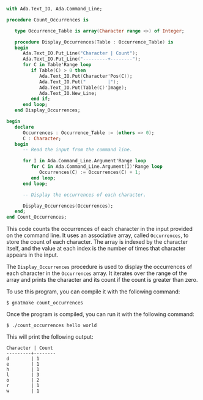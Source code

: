 ```ada
with Ada.Text_IO, Ada.Command_Line;

procedure Count_Occurrences is

   type Occurrence_Table is array(Character range <>) of Integer;

   procedure Display_Occurrences(Table : Occurrence_Table) is
   begin
      Ada.Text_IO.Put_Line("Character | Count");
      Ada.Text_IO.Put_Line("---------+--------");
      for C in Table'Range loop
         if Table(C) > 0 then
            Ada.Text_IO.Put(Character'Pos(C));
            Ada.Text_IO.Put("        |");
            Ada.Text_IO.Put(Table(C)'Image);
            Ada.Text_IO.New_Line;
         end if;
      end loop;
   end Display_Occurrences;

begin
   declare
      Occurrences : Occurrence_Table := (others => 0);
      C : Character;
   begin
      -- Read the input from the command line.

      for I in Ada.Command_Line.Argument'Range loop
         for C in Ada.Command_Line.Argument(I)'Range loop
            Occurrences(C) := Occurrences(C) + 1;
         end loop;
      end loop;

      -- Display the occurrences of each character.

      Display_Occurrences(Occurrences);
   end;
end Count_Occurrences;
```

This code counts the occurrences of each character in the input provided on the command line. It uses an associative array, called `Occurrences`, to store the count of each character. The array is indexed by the character itself, and the value at each index is the number of times that character appears in the input.

The `Display_Occurrences` procedure is used to display the occurrences of each character in the `Occurrences` array. It iterates over the range of the array and prints the character and its count if the count is greater than zero.

To use this program, you can compile it with the following command:

```
$ gnatmake count_occurrences
```

Once the program is compiled, you can run it with the following command:

```
$ ./count_occurrences hello world
```

This will print the following output:

```
Character | Count
---------+--------
d        | 1
e        | 1
h        | 1
l        | 3
o        | 2
r        | 1
w        | 1
```